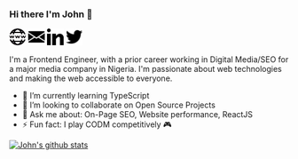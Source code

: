<p style="text-align: center;">

### Hi there I'm John 👋

[<img width="30" height="30" src="./assets/internet.svg">](https://johnafolabi.com)
[<img width="30" height="30" src="./assets/mail.svg">](mailto:johnafolabi.da@gmail.com)
[<img width="30" height="30" src="./assets/linkedin.svg">](https://www.linkedin.com/in/john-afolabi/)
[<img width="30" height="30" src="./assets/twitter.svg">](https://twitter.com/_john_afolabi)

</p>

I'm a Frontend Engineer, with a prior career working in Digital Media/SEO for a major media company in Nigeria. I'm passionate about web technologies and making the web accessible to everyone.

-   🌱 I’m currently learning TypeScript
-   👯 I’m looking to collaborate on Open Source Projects
-   💬 Ask me about: On-Page SEO, Website performance, ReactJS
-   ⚡ Fun fact: I play CODM competitively 🎮

<p style="text-align: center;">

[![John's github stats](https://github-readme-stats.vercel.app/api?username=john-afolabi&theme=dark&show_icons=true)](https://github.com/anuraghazra/github-readme-stats)

</p>
